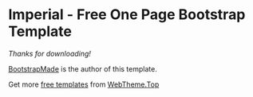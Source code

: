 # Imperial - Free One Page Bootstrap Template

*Thanks for downloading!*

[BootstrapMade](https://bootstrapmade.com/imperial-free-onepage-bootstrap-theme/) is the author of this template.

Get more [free templates](https://www.webtheme.toptheme_tag/free/) from [WebTheme.Top](https://www.webtheme.top/)
